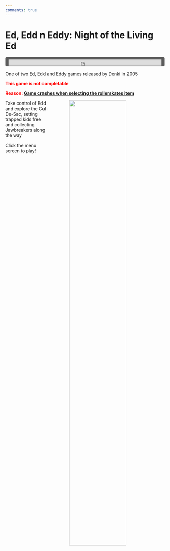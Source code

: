```yaml
---
comments: true
---
```


# Ed, Edd n Eddy: Night of the Living Ed

<div style="background-color: #595959; padding-bottom: 2px; padding-top: 7px; padding-left: 10px; padding-right: 10px; margin-bottom: 5px; margin-top: 7px; border-radius: 4px">
<iframe width="100%" height="20" scrolling="no" frameborder="no" allow="autoplay" src="https://w.soundcloud.com/player/?url=https%3A//api.soundcloud.com/tracks/1011299362&amp;color=000000&amp;inverse=true&amp;auto_play=true&amp;show_user=false"></iframe>
</div>

One of two Ed, Edd and Eddy games released by Denki in 2005
<div style="color: red; font-weight: bold">
    <p>This game is not completable</p>
    Reason: <a href="https://cdn.discordapp.com/attachments/1098329726126411856/1104141294437150751/2023-05-05.png">Game crashes when selecting the rollerskates item</a>
</div>

<a href="https://denki.co.uk/sky/eddy/app.html"><img src="/assets/img/menus/night-of-living-ed-menu.jpg" style="float: right; width: 60%; padding-left: 64px"></a>

Take control of Edd and explore the Cul-De-Sac, setting trapped kids free and collecting Jawbreakers along the way

Click the menu screen to play!